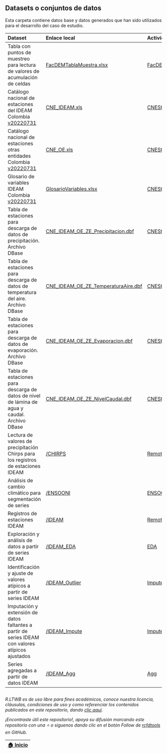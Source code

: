 ## Datasets o conjuntos de datos

Esta carpeta contiene datos base y datos generados que han sido utilizados para el desarrollo del caso de estudio.

| Dataset                                                                                                            | Enlace local                                                             | Actividad                                   |
|:-------------------------------------------------------------------------------------------------------------------|:-------------------------------------------------------------------------|:--------------------------------------------|
| Tabla con puntos de muestreo para lectura de valores de acumulación de celdas                                      | [FacDEMTablaMuestra.xlsx](FacDEMTablaMuestra.xlsx)                       | [FacDEM](../Section02/FacDEM)               |
| Catálogo nacional de estaciones del IDEAM Colombia [v20220731](http://dhime.ideam.gov.co/atencionciudadano/)       | [CNE_IDEAM.xls](CNE_IDEAM.xls)                                           | [CNEStation](../Section03/CNEStation)       |
| Catálogo nacional de estaciones otras entidades Colombia [v20220731](http://dhime.ideam.gov.co/atencionciudadano/) | [CNE_OE.xls](CNE_OE.xls)                                                 | [CNEStation](../Section03/CNEStation)       |
| Glosario de variables IDEAM Colombia [v20220731](http://dhime.ideam.gov.co/atencionciudadano/)                     | [GlosarioVariables.xlsx](http://dhime.ideam.gov.co/atencionciudadano/)   | [CNEStation](../Section01/CaseStudy)        |
| Tabla de estaciones para descarga de datos de precipitación. Archivo DBase                                         | [CNE_IDEAM_OE_ZE_Precipitacion.dbf](CNE_IDEAM_OE_ZE_Precipitacion.dbf)   | [CNEStation](../Section01/CaseStudy)        |
| Tabla de estaciones para descarga de datos de temperatura del aire. Archivo DBase                                  | [CNE_IDEAM_OE_ZE_TemperaturaAire.dbf](CNE_IDEAM_OE_ZE_Precipitacion.dbf) | [CNEStation](../Section01/CaseStudy)        |
| Tabla de estaciones para descarga de datos de evaporación. Archivo DBase                                           | [CNE_IDEAM_OE_ZE_Evaporacion.dbf](CNE_IDEAM_OE_ZE_Precipitacion.dbf)     | [CNEStation](../Section01/CaseStudy)        |
| Tabla de estaciones para descarga de datos de nivel de lámina de agua y caudal. Archivo DBase                      | [CNE_IDEAM_OE_ZE_NivelCaudal.dbf](CNE_IDEAM_OE_ZE_Precipitacion.dbf)     | [CNEStation](../Section01/CaseStudy)        |
| Lectura de valores de precipitación Chirps para los registros de estaciones IDEAM                                  | [/CHIRPS](CHIRPS)                                                        | [RemoteSensing](../Section03/RemoteSensing) |
| Análisis de cambio climático para segmentación de series                                                           | [/ENSOONI](ENSOONI)                                                      | [ENSOONI](../Section03/ENSOONI)             |
| Registros de estaciones IDEAM                                                                                      | [/IDEAM](IDEAM)                                                          | [RemoteSensing](../Section03/RemoteSensing) |
| Exploración y análisis de datos a partir de series IDEAM                                                           | [/IDEAM_EDA](IDEAM_EDA)                                                  | [EDA](../Section03/EDA)                     |
| Identificación y ajuste de valores atípicos a partir de series IDEAM                                               | [/IDEAM_Outlier](IDEAM_Outlier)                                          | [Impute](../Section03/Outlier)              |
| Imputación y extensión de datos faltantes a partir de series IDEAM con valores atípicos ajustados                  | [/IDEAM_Impute](IDEAM_Impute)                                            | [Impute](../Section03/Impute)               |
| Series agregadas a partir de datos IDEAM                                                                           | [/IDEAM_Agg](IDEAM_Agg)                                                  | [Agg](../Section03/Agg)                     |

 
##

_R.LTWB es de uso libre para fines académicos, conoce nuestra licencia, cláusulas, condiciones de uso y como referenciar los contenidos publicados en este repositorio, dando [clic aquí](https://github.com/rcfdtools/R.LTWB/wiki/License)._

_¡Encontraste útil este repositorio!, apoya su difusión marcando este repositorio con una ⭐ o síguenos dando clic en el botón Follow de [rcfdtools](https://github.com/rcfdtools) en GitHub._

| [:house: Inicio](../Readme.md) |
|--------------------------------|